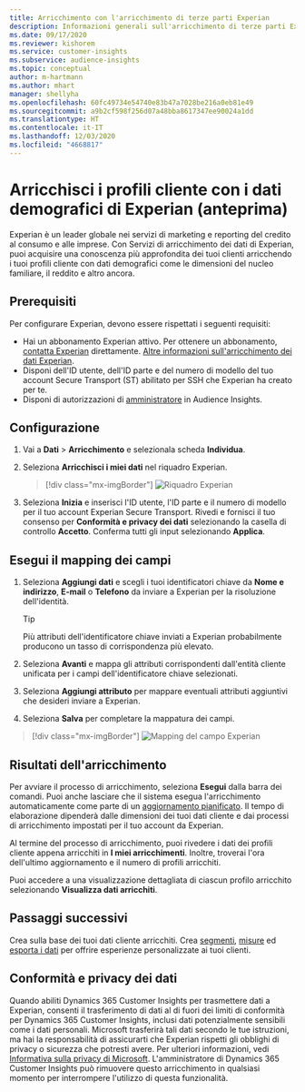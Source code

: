```yaml
---
title: Arricchimento con l'arricchimento di terze parti Experian
description: Informazioni generali sull'arricchimento di terze parti Experian.
ms.date: 09/17/2020
ms.reviewer: kishorem
ms.service: customer-insights
ms.subservice: audience-insights
ms.topic: conceptual
author: m-hartmann
ms.author: mhart
manager: shellyha
ms.openlocfilehash: 60fc49734e54740e83b47a7028be216a0eb81e49
ms.sourcegitcommit: a9b2cf598f256d07a48bba8617347ee90024a1dd
ms.translationtype: HT
ms.contentlocale: it-IT
ms.lasthandoff: 12/03/2020
ms.locfileid: "4668817"
---
```

# <a name="enrich-customer-profiles-with-demographics-from-experian-preview"></a>Arricchisci i profili cliente con i dati demografici di Experian (anteprima)

Experian è un leader globale nei servizi di marketing e reporting del credito al consumo e alle imprese. Con Servizi di arricchimento dei dati di Experian, puoi acquisire una conoscenza più approfondita dei tuoi clienti arricchendo i tuoi profili cliente con dati demografici come le dimensioni del nucleo familiare, il reddito e altro ancora.

## <a name="prerequisites"></a>Prerequisiti

Per configurare Experian, devono essere rispettati i seguenti requisiti:

- Hai un abbonamento Experian attivo. Per ottenere un abbonamento, [contatta Experian](https://www.experian.com/marketing-services/contact) direttamente. [Altre informazioni sull'arricchimento dei dati Experian](https://www.experian.com/marketing-services/microsoft?cmpid=ems_web_mci_cdppage).
- Disponi dell'ID utente, dell'ID parte e del numero di modello del tuo account Secure Transport (ST) abilitato per SSH che Experian ha creato per te.
- Disponi di autorizzazioni di [amministratore](permissions.md#administrator) in Audience Insights.

## <a name="configuration"></a>Configurazione

1. Vai a **Dati** > **Arricchimento** e selezionala scheda **Individua**.

1. Seleziona **Arricchisci i miei dati** nel riquadro Experian.

   > [!div class="mx-imgBorder"]
   > ![Riquadro Experian](media/experian-tile.png "Riquadro Experian")

1. Seleziona **Inizia** e inserisci l'ID utente, l'ID parte e il numero di modello per il tuo account Experian Secure Transport. Rivedi e fornisci il tuo consenso per **Conformità e privacy dei dati** selezionando la casella di controllo **Accetto**. Conferma tutti gli input selezionando **Applica**.

## <a name="map-your-fields"></a>Esegui il mapping dei campi

1. Seleziona **Aggiungi dati** e scegli i tuoi identificatori chiave da **Nome e indirizzo**, **E-mail** o **Telefono** da inviare a Experian per la risoluzione dell'identità.

   > [!TIP]
   > Più attributi dell'identificatore chiave inviati a Experian probabilmente producono un tasso di corrispondenza più elevato.

1. Seleziona **Avanti** e mappa gli attributi corrispondenti dall'entità cliente unificata per i campi dell'identificatore chiave selezionati.

1. Seleziona **Aggiungi attributo** per mappare eventuali attributi aggiuntivi che desideri inviare a Experian.

1.  Seleziona **Salva** per completare la mappatura dei campi.

   > [!div class="mx-imgBorder"]
   > ![Mapping del campo Experian](media/experian-field-mapping.png "Mapping del campo Experian")

## <a name="enrichment-results"></a>Risultati dell'arricchimento

Per avviare il processo di arricchimento, seleziona **Esegui** dalla barra dei comandi. Puoi anche lasciare che il sistema esegua l'arricchimento automaticamente come parte di un [aggiornamento pianificato](system.md#schedule-tab). Il tempo di elaborazione dipenderà dalle dimensioni dei tuoi dati cliente e dai processi di arricchimento impostati per il tuo account da Experian.

Al termine del processo di arricchimento, puoi rivedere i dati dei profili cliente appena arricchiti in **I miei arricchimenti**. Inoltre, troverai l'ora dell'ultimo aggiornamento e il numero di profili arricchiti.

Puoi accedere a una visualizzazione dettagliata di ciascun profilo arricchito selezionando **Visualizza dati arricchiti**.

## <a name="next-steps"></a>Passaggi successivi

Crea sulla base dei tuoi dati cliente arricchiti. Crea [segmenti](segments.md), [misure](measures.md) ed [esporta i dati](export-destinations.md) per offrire esperienze personalizzate ai tuoi clienti.

## <a name="data-privacy-and-compliance"></a>Conformità e privacy dei dati

Quando abiliti Dynamics 365 Customer Insights per trasmettere dati a Experian, consenti il trasferimento di dati al di fuori dei limiti di conformità per Dynamics 365 Customer Insights, inclusi dati potenzialmente sensibili come i dati personali. Microsoft trasferirà tali dati secondo le tue istruzioni, ma hai la responsabilità di assicurarti che Experian rispetti gli obblighi di privacy o sicurezza che potresti avere. Per ulteriori informazioni, vedi [Informativa sulla privacy di Microsoft](https://go.microsoft.com/fwlink/?linkid=396732).
L'amministratore di Dynamics 365 Customer Insights può rimuovere questo arricchimento in qualsiasi momento per interrompere l'utilizzo di questa funzionalità.
